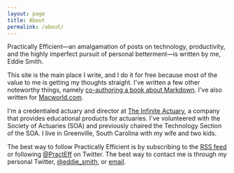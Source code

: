 ```yaml
---
layout: page
title: About
permalink: /about/
---
```


Practically Efficient—an amalgamation of posts on technology, productivity, and the highly imperfect pursuit of personal betterment—is written by me, Eddie Smith.

This site is the main place I write, and I do it for free because most of the value to me is getting my thoughts straight. I've written a few other noteworthy things, namely [co-authoring a book about Markdown][md]. I've also written for [Macworld.com][mw].

I'm a credentialed actuary and director at [The Infinite Actuary][tia], a company that provides educational products for actuaries. I've volunteered with the Society of Actuaries (SOA) and previously chaired the Technology Section of the SOA. I live in Greenville, South Carolina with my wife and two kids.

The best way to follow Practically Efficient is by subscribing to the [RSS feed][rss] or following [@PractEff][t] on Twitter. The best way to contact me is through my personal Twitter, [@eddie_smith][t2], or <a href="mailto:j.eddie.smith.iv+pe@gmail.com">email</a>.

[rss]: http://www.practicallyefficient.com/feed.xml

[t]: https://twitter.com/PractEff

[t2]: https://twitter.com/PractEff

[md]: http://macsparky.com/markdown/

[mw]: http://www.macworld.com/article/1166898/the_experts_guide_to_instapaper.html

[tia]: http://www.theinfiniteactuary.com
